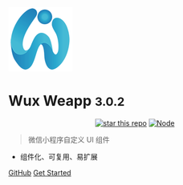 ![logo](_images/logo.png)

# Wux Weapp <small>3.0.2</small>

<p align="center">
    <a href="https://github.com/wux-weapp/wux-weapp/"><img alt="star this repo" src="http://githubbadges.com/star.svg?user=wux-weapp&repo=wux-weapp&style=flat" /></a>
    <a href="https://www.npmjs.com/package/wux-weapp" target="_blank"><img src='https://img.shields.io/npm/v/wux-weapp.svg' alt='Node' /></a>
</p>

> 微信小程序自定义 UI 组件

* 组件化、可复用、易扩展

[GitHub](https://github.com/wux-weapp/wux-weapp/)
[Get Started](quickstart)
